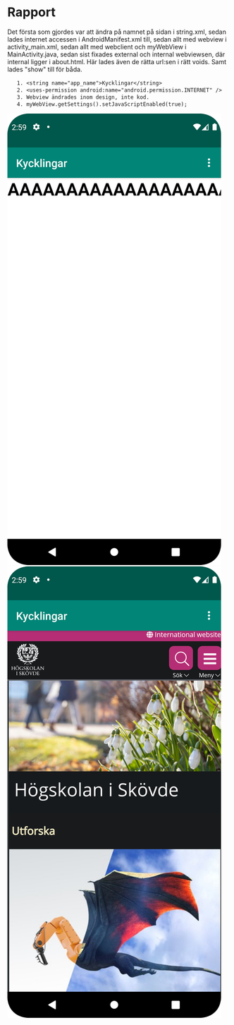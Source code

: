 
# Rapport

Det första som gjordes var att ändra på namnet på sidan i string.xml, 
sedan lades internet accessen i AndroidManifest.xml till, sedan allt med webview 
i activity_main.xml, sedan allt med webclient och myWebView i MainActivity.java,
sedan sist fixades external och internal webviewsen, där internal ligger i about.html.
Här lades även de rätta url:sen i rätt voids. Samt lades "show" till för båda.

```
   1. <string name="app_name">Kycklingar</string>
   2. <uses-permission android:name="android.permission.INTERNET" />
   3. Webview ändrades inom design, inte kod.
   4. myWebView.getSettings().setJavaScriptEnabled(true);
```


![Screenshot_20240411_145927.png](Screenshot_20240411_145927.png)
![Screenshot_20240411_145952.png](Screenshot_20240411_145952.png)
